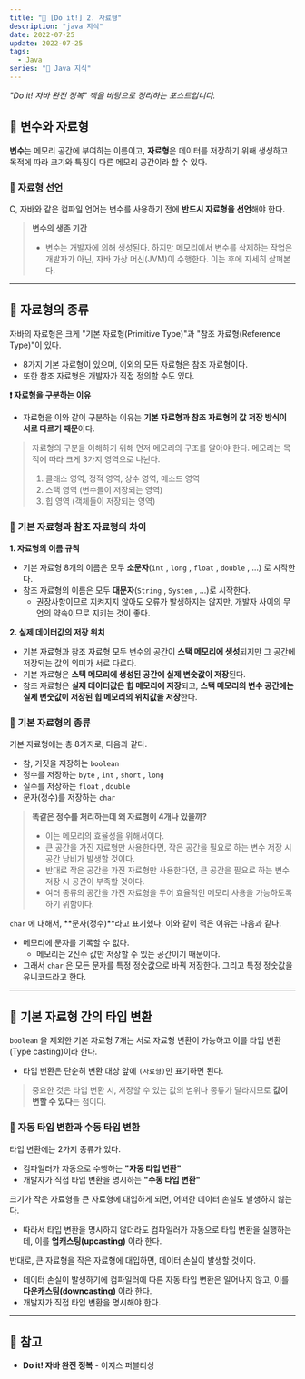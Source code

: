 ```yaml
---
title: "📃 [Do it!] 2. 자료형"
description: "java 지식"
date: 2022-07-25
update: 2022-07-25
tags:
  - Java
series: "📃 Java 지식"
---
```


<em>"Do it! 자바 완전 정복" 책을 바탕으로 정리하는 포스트입니다.</em>

## 📍 변수와 자료형
**변수**는 메모리 공간에 부여하는 이름이고, **자료형**은 데이터를 저장하기 위해 생성하고 목적에 따라 크기와 특징이 다른 메모리 공간이라 할 수 있다.

### 📝 자료형 선언
C, 자바와 같은 컴파일 언어는 변수를 사용하기 전에 **반드시 자료형을 선언**해야 한다. 

> **변수의 생존 기간**
> - 변수는 개발자에 의해 생성된다. 하지만 메모리에서 변수를 삭제하는 작업은 개발자가 아닌, 자바 가상 머신(JVM)이 수행한다. 이는 후에 자세히 살펴본다.

---

## 📍 자료형의 종류
자바의 자료형은 크게 "기본 자료형(Primitive Type)"과 "참조 자료형(Reference Type)"이 있다.
- 8가지 기본 자료형이 있으며, 이외의 모든 자료형은 참조 자료형이다.
- 또한 참조 자료형은 개발자가 직접 정의할 수도 있다.

**❗️ 자료형을 구분하는 이유**
- 자료형을 이와 같이 구분하는 이유는 **기본 자료형과 참조 자료형의 값 저장 방식이 서로 다르기 때문**이다.

> 자료형의 구분을 이해하기 위해 먼저 메모리의 구조를 알아야 한다. 메모리는 목적에 따라 크게 3가지 영역으로 나뉜다.
> 1. 클래스 영역, 정적 영역, 상수 영역, 메소드 영역
> 2. 스택 영역 (변수들이 저장되는 영역)
> 3. 힙 영역 (객체들이 저장되는 영역)

### 📝 기본 자료형과 참조 자료형의 차이
**1. 자료형의 이름 규칙**
- 기본 자료형 8개의 이름은 모두 **소문자**(`int` , `long` , `float` , `double` , ...) 로 시작한다.
- 참조 자료형의 이름은 모두 **대문자**(`String` , `System` , ...)로 시작한다.
  - 권장사항이므로 지켜지지 않아도 오류가 발생하지는 않지만, 개발자 사이의 무언의 약속이므로 지키는 것이 좋다.

**2. 실제 데이터값의 저장 위치**
- 기본 자료형과 참조 자료형 모두 변수의 공간이 **스택 메모리에 생성**되지만 그 공간에 저장되는 값의 의미가 서로 다르다.
- 기본 자료형은 **스택 메모리에 생성된 공간에 실제 변숫값이 저장**된다.
- 참조 자료형은 **실제 데이터값은 힙 메모리에 저장**되고, **스택 메모리의 변수 공간에는 실제 변숫값이 저장된 힙 메모리의 위치값을 저장**한다.

### 📝 기본 자료형의 종류
기본 자료형에는 총 8가지로, 다음과 같다.
- 참, 거짓을 저장하는 `boolean`
- 정수를 저장하는 `byte` , `int` , `short` , `long`
- 실수를 저장하는 `float` , `double`
- 문자(정수)를 저장하는 `char`

> **똑같은 정수를 처리하는데 왜 자료형이 4개나 있을까?**
> - 이는 메모리의 효율성을 위해서이다. 
> - 큰 공간을 가진 자료형만 사용한다면, 작은 공간을 필요로 하는 변수 저장 시 공간 낭비가 발생할 것이다.
> - 반대로 작은 공간을 가진 자료형만 사용한다면, 큰 공간을 필요로 하는 변수 저장 시 공간이 부족할 것이다.
> - 여러 종류의 공간을 가진 자료형을 두어 효율적인 메모리 사용을 가능하도록 하기 위함이다.

`char` 에 대해서, **문자(정수)**라고 표기했다. 이와 같이 적은 이유는 다음과 같다.
- 메모리에 문자를 기록할 수 없다.
  - 메모리는 2진수 값만 저장할 수 있는 공간이기 때문이다.
- 그래서 `char` 은 모든 문자를 특정 정숫값으로 바꿔 저장한다. 그리고 특정 정숫값을 유니코드라고 한다.

---

## 📍 기본 자료형 간의 타입 변환
`boolean` 을 제외한 기본 자료형 7개는 서로 자료형 변환이 가능하고 이를 타입 변환(Type casting)이라 한다.
- 타입 변환은 단순히 변환 대상 앞에 `(자료형)`만 표기하면 된다.

> 중요한 것은 타입 변환 시, 저장할 수 있는 값의 범위나 종류가 달라지므로 **값이 변할 수 있다**는 점이다.

### 📝 자동 타입 변환과 수동 타입 변환
타입 변환에는 2가지 종류가 있다.
- 컴파일러가 자동으로 수행하는 **"자동 타입 변환"**
- 개발자가 직접 타입 변환을 명시하는 **"수동 타입 변환"**

크기가 작은 자료형을 큰 자료형에 대입하게 되면, 어떠한 데이터 손실도 발생하지 않는다. 
- 따라서 타입 변환을 명시하지 않더라도 컴파일러가 자동으로 타입 변환을 실행하는데, 이를 **업캐스팅(upcasting)** 이라 한다.

반대로, 큰 자료형을 작은 자료형에 대입하면, 데이터 손실이 발생할 것이다. 
- 데이터 손실이 발생하기에 컴파일러에 따른 자동 타입 변환은 일어나지 않고, 이를 **다운캐스팅(downcasting)** 이라 한다.
- 개발자가 직접 타입 변환을 명시해야 한다.

---

## 📕 참고
- **Do it! 자바 완전 정복** - 이지스 퍼블리싱
